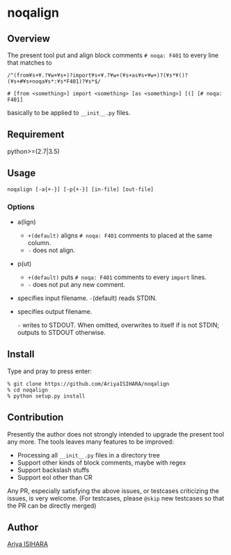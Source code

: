 # noqalign

## Overview

The present tool put and align block comments `# noqa: F401`
to every line that matches to
```
/^(from¥s+¥.?¥w+¥s+)?import¥s+¥.?¥w+(¥s+as¥s+¥w+)?(¥s*¥()?(¥s+#¥s+noqa¥s*:¥s*F401)?¥s*$/

# [from <something>] import <something> [as <something>] [(] [# noqa: F401]
```
basically to be applied to `__init__.py` files.

## Requirement

python>=(2.7|3.5)

## Usage

```
noqalign [-a{+-}] [-p{+-}] [in-file] [out-file]
```

### Options

- a(lign)

  - `+(default)` aligns `# noqa: F401` comments to placed at the same column.
  - `-` does not align.
  
- p(ut)

  - `+(default)` puts `# noqa: F401` comments to every `import` lines.
  - `-` does not put any new comment.

- <in-file> specifies input filename. `-`(default) reads STDIN.

- <out-file> specifies output filename.

  `-` writes to STDOUT.
  When omitted, overwrites to <in-file> itself if <in-file> is not STDIN;
  outputs to STDOUT otherwise.

## Install

Type and pray to press enter:

```
% git clone https://github.com/AriyaISIHARA/noqalign
% cd noqalign
% python setup.py install
```

## Contribution

Presently the author does not strongly intended
to upgrade the present tool any more.
The tools leaves many features to be improved:

- Processing all `__init__.py` files in a directory tree
- Support other kinds of block comments, maybe with regex
- Support backslash stuffs
- Support eol other than CR

Any PR, especially satisfying the above issues,
or testcases criticizing the issues, is very welcome.
(For testcases, please `@skip` new testcases
so that the PR can be directly merged)


## Author

[Ariya ISIHARA](https://github.com/AriyaISIHARA)
